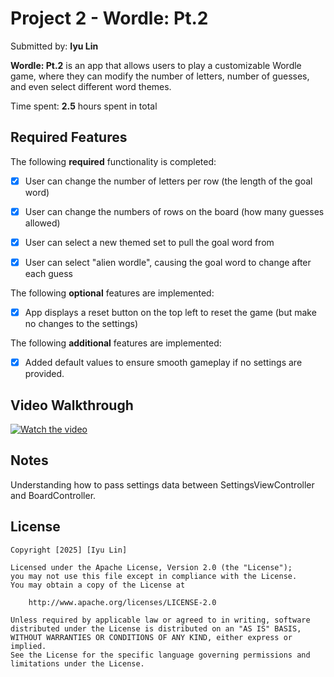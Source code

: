 # Project 2 - Wordle: Pt.2

Submitted by: **Iyu Lin**

**Wordle: Pt.2** is an app that allows users to play a customizable Wordle game, where they can modify the number of letters, number of guesses, and even select different word themes.

Time spent: **2.5** hours spent in total

## Required Features

The following **required** functionality is completed:

- [x] User can change the number of letters per row (the length of the goal word)
- [x] User can change the numbers of rows on the board (how many guesses allowed)
- [x] User can select a new themed set to pull the goal word from
- [x] User can select "alien wordle", causing the goal word to change after each guess


The following **optional** features are implemented:

- [x] App displays a reset button on the top left to reset the game (but make no changes to the settings)

The following **additional** features are implemented:

- [x] Added default values to ensure smooth gameplay if no settings are provided.

## Video Walkthrough


[![Watch the video](https://img.youtube.com/vi/Oeu67WgWpNU/maxresdefault.jpg)](https://youtube.com/shorts/Oeu67WgWpNU)
 

## Notes

Understanding how to pass settings data between SettingsViewController and BoardController.

## License

    Copyright [2025] [Iyu Lin]

    Licensed under the Apache License, Version 2.0 (the "License");
    you may not use this file except in compliance with the License.
    You may obtain a copy of the License at

        http://www.apache.org/licenses/LICENSE-2.0

    Unless required by applicable law or agreed to in writing, software
    distributed under the License is distributed on an "AS IS" BASIS,
    WITHOUT WARRANTIES OR CONDITIONS OF ANY KIND, either express or implied.
    See the License for the specific language governing permissions and
    limitations under the License.
